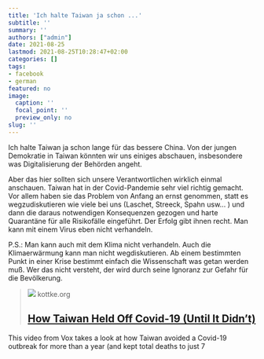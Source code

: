 ```yaml
---
title: 'Ich halte Taiwan ja schon ...'
subtitle: ''
summary: ''
authors: ["admin"]
date: 2021-08-25
lastmod: 2021-08-25T10:28:47+02:00
categories: []
tags:
- facebook
- german
featured: no
image:
  caption: ''
  focal_point: ''
  preview_only: no
slug: ''
---
```

Ich halte Taiwan ja schon lange für das bessere China. Von der jungen Demokratie in Taiwan könnten wir uns einiges abschauen, insbesondere was Digitalisierung der Behörden angeht. 

Aber das hier sollten sich unsere Verantwortlichen wirklich einmal anschauen. Taiwan hat in der Covid-Pandemie sehr viel richtig gemacht. Vor allem haben sie das Problem von Anfang an ernst genommen, statt es wegzudiskutieren wie viele bei uns (Laschet, Streeck, Spahn usw... ) und dann die daraus notwendigen Konsequenzen gezogen und harte Quarantäne für alle Risikofälle eingeführt. Der Erfolg gibt ihnen recht. Man kann mit einem Virus eben nicht verhandeln. 

P.S.: Man kann auch mit dem Klima nicht verhandeln. Auch die Klimaerwärmung kann man nicht wegdiskutieren. Ab einem bestimmten Punkt in einer Krise bestimmt einfach die Wissenschaft was getan werden muß. Wer das nicht versteht, der wird durch seine Ignoranz zur Gefahr für die Bevölkerung.
> [![](https://img.youtube.com/vi/0fhaEIlGux4/0.jpg)](https://kottke.org/21/07/how-taiwan-held-off-covid-19-until-it-didnt)
> kottke.org
> ## [How Taiwan Held Off Covid-19 (Until It Didn’t)](https://kottke.org/21/07/how-taiwan-held-off-covid-19-until-it-didnt)
>
>

This video from Vox takes a look at how Taiwan avoided a Covid-19 outbreak for more than a year (and kept total deaths to just 7



